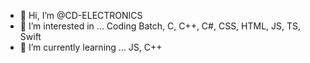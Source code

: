 - 👋 Hi, I’m @CD-ELECTRONICS
- 👀 I’m interested in ... Coding Batch, C, C++, C#, CSS, HTML, JS, TS, Swift
- 🌱 I’m currently learning ... JS, C++

<!---
CD-ELECTRONICS/CD-ELECTRONICS is a ✨ special ✨ repository because its `README.md` (this file) appears on your GitHub profile.
You can click the Preview link to take a look at your changes.
--->
